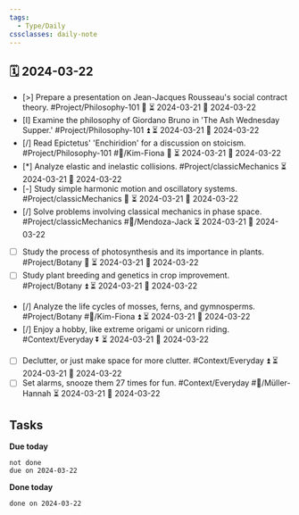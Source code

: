```yaml
---
tags:
  - Type/Daily
cssclasses: daily-note
---
```


## 🗓️ 2024-03-22

- [>] Prepare a presentation on Jean-Jacques Rousseau's social contract theory. #Project/Philosophy-101 🔽 ⏳ 2024-03-21 📅 2024-03-22
- [I] Examine the philosophy of Giordano Bruno in 'The Ash Wednesday Supper.' #Project/Philosophy-101 ⏫ ⏳ 2024-03-21 📅 2024-03-22
- [/] Read Epictetus' 'Enchiridion' for a discussion on stoicism. #Project/Philosophy-101 #👤/Kim-Fiona 🔺 ⏳ 2024-03-21 📅 2024-03-22
- [*] Analyze elastic and inelastic collisions. #Project/classicMechanics ⏳ 2024-03-21 📅 2024-03-22
- [-] Study simple harmonic motion and oscillatory systems. #Project/classicMechanics 🔽 ⏳ 2024-03-21 📅 2024-03-22
- [/] Solve problems involving classical mechanics in phase space. #Project/classicMechanics #👤/Mendoza-Jack ⏳ 2024-03-21 📅 2024-03-22
- [ ] Study the process of photosynthesis and its importance in plants. #Project/Botany 🔺 ⏳ 2024-03-21 📅 2024-03-22
- [ ] Study plant breeding and genetics in crop improvement. #Project/Botany ⏫ ⏳ 2024-03-21 📅 2024-03-22
- [/] Analyze the life cycles of mosses, ferns, and gymnosperms. #Project/Botany #👤/Kim-Fiona ⏫ ⏳ 2024-03-21 📅 2024-03-22
- [/] Enjoy a hobby, like extreme origami or unicorn riding. #Context/Everyday ⏬ ⏳ 2024-03-21 📅 2024-03-22
- [ ] Declutter, or just make space for more clutter. #Context/Everyday ⏫ ⏳ 2024-03-21 📅 2024-03-22
- [ ] Set alarms, snooze them 27 times for fun. #Context/Everyday #👤/Müller-Hannah ⏳ 2024-03-21 📅 2024-03-22

## Tasks

**Due today**

```tasks
not done
due on 2024-03-22
```

**Done today**

```tasks
done on 2024-03-22
```
            